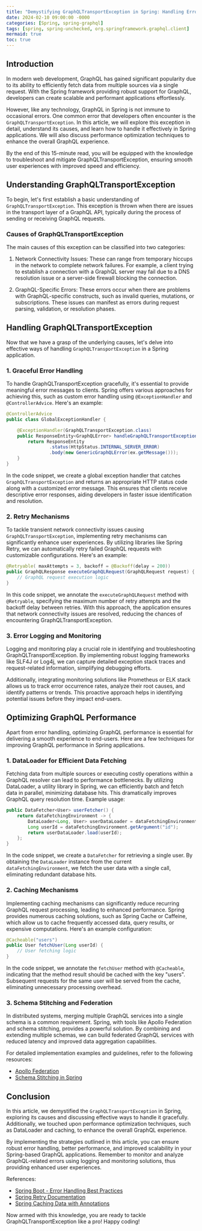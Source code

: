 ```yaml
---
title: "Demystifying GraphQLTransportException in Spring: Handling Errors and Enhancing Performance"
date: 2024-02-10 09:00:00 -0000
categories: [Spring, spring-graphql]
tags: [spring, spring-unchecked, org.springframework.graphql.client]
mermaid: true
toc: true
---
```



## Introduction

In modern web development, GraphQL has gained significant popularity due to its ability to efficiently fetch data from multiple sources via a single request. With the Spring framework providing robust support for GraphQL, developers can create scalable and performant applications effortlessly.

However, like any technology, GraphQL in Spring is not immune to occasional errors. One common error that developers often encounter is the `GraphQLTransportException`. In this article, we will explore this exception in detail, understand its causes, and learn how to handle it effectively in Spring applications. We will also discuss performance optimization techniques to enhance the overall GraphQL experience.

By the end of this 15-minute read, you will be equipped with the knowledge to troubleshoot and mitigate GraphQLTransportException, ensuring smooth user experiences with improved speed and efficiency.

## Understanding GraphQLTransportException

To begin, let's first establish a basic understanding of `GraphQLTransportException`. This exception is thrown when there are issues in the transport layer of a GraphQL API, typically during the process of sending or receiving GraphQL requests.

### Causes of GraphQLTransportException

The main causes of this exception can be classified into two categories:

1. Network Connectivity Issues: These can range from temporary hiccups in the network to complete network failures. For example, a client trying to establish a connection with a GraphQL server may fail due to a DNS resolution issue or a server-side firewall blocking the connection.

2. GraphQL-Specific Errors: These errors occur when there are problems with GraphQL-specific constructs, such as invalid queries, mutations, or subscriptions. These issues can manifest as errors during request parsing, validation, or resolution phases.

## Handling GraphQLTransportException

Now that we have a grasp of the underlying causes, let's delve into effective ways of handling `GraphQLTransportException` in a Spring application.

### 1. Graceful Error Handling

To handle GraphQLTransportException gracefully, it's essential to provide meaningful error messages to clients. Spring offers various approaches for achieving this, such as custom error handling using `@ExceptionHandler` and `@ControllerAdvice`. Here's an example:

```java
@ControllerAdvice
public class GlobalExceptionHandler {

    @ExceptionHandler(GraphQLTransportException.class)
    public ResponseEntity<GraphQLError> handleGraphQLTransportException(GraphQLTransportException ex) {
        return ResponseEntity
                .status(HttpStatus.INTERNAL_SERVER_ERROR)
                .body(new GenericGraphQLError(ex.getMessage()));
    }
}
```

In the code snippet, we create a global exception handler that catches `GraphQLTransportException` and returns an appropriate HTTP status code along with a customized error message. This ensures that clients receive descriptive error responses, aiding developers in faster issue identification and resolution.

### 2. Retry Mechanisms

To tackle transient network connectivity issues causing `GraphQLTransportException`, implementing retry mechanisms can significantly enhance user experiences. By utilizing libraries like Spring Retry, we can automatically retry failed GraphQL requests with customizable configurations. Here's an example:

```java
@Retryable( maxAttempts = 3, backoff = @Backoff(delay = 200))
public GraphQLResponse executeGraphQLRequest(GraphQLRequest request) {
    // GraphQL request execution logic
}
```

In this code snippet, we annotate the `executeGraphQLRequest` method with `@Retryable`, specifying the maximum number of retry attempts and the backoff delay between retries. With this approach, the application ensures that network connectivity issues are resolved, reducing the chances of encountering GraphQLTransportException.

### 3. Error Logging and Monitoring

Logging and monitoring play a crucial role in identifying and troubleshooting GraphQLTransportException. By implementing robust logging frameworks like SLF4J or Log4j, we can capture detailed exception stack traces and request-related information, simplifying debugging efforts.

Additionally, integrating monitoring solutions like Prometheus or ELK stack allows us to track error occurrence rates, analyze their root causes, and identify patterns or trends. This proactive approach helps in identifying potential issues before they impact end-users.

## Optimizing GraphQL Performance

Apart from error handling, optimizing GraphQL performance is essential for delivering a smooth experience to end-users. Here are a few techniques for improving GraphQL performance in Spring applications.

### 1. DataLoader for Efficient Data Fetching

Fetching data from multiple sources or executing costly operations within a GraphQL resolver can lead to performance bottlenecks. By utilizing DataLoader, a utility library in Spring, we can efficiently batch and fetch data in parallel, minimizing database hits. This dramatically improves GraphQL query resolution time. Example usage:

```java
public DataFetcher<User> userFetcher() {
    return dataFetchingEnvironment -> {
        DataLoader<Long, User> userDataLoader = dataFetchingEnvironment.getDataLoader("users");
        Long userId = dataFetchingEnvironment.getArgument("id");
        return userDataLoader.load(userId);
    };
}
```

In the code snippet, we create a `DataFetcher` for retrieving a single user. By obtaining the `DataLoader` instance from the current `dataFetchingEnvironment`, we fetch the user data with a single call, eliminating redundant database hits.

### 2. Caching Mechanisms

Implementing caching mechanisms can significantly reduce recurring GraphQL request processing, leading to enhanced performance. Spring provides numerous caching solutions, such as Spring Cache or Caffeine, which allow us to cache frequently accessed data, query results, or expensive computations. Here's an example configuration:

```java
@Cacheable("users")
public User fetchUser(Long userId) {
    // User fetching logic
}
```

In the code snippet, we annotate the `fetchUser` method with `@Cacheable`, indicating that the method result should be cached with the key "users". Subsequent requests for the same user will be served from the cache, eliminating unnecessary processing overhead.

### 3. Schema Stitching and Federation

In distributed systems, merging multiple GraphQL services into a single schema is a common requirement. Spring, with tools like Apollo Federation and schema stitching, provides a powerful solution. By combining and extending multiple schemas, we can build federated GraphQL services with reduced latency and improved data aggregation capabilities.

For detailed implementation examples and guidelines, refer to the following resources:

- [Apollo Federation](https://www.apollographql.com/docs/federation/)
- [Schema Stitching in Spring](https://www.graphql-java-kickstart.com/tools/schema-stitching/)

## Conclusion

In this article, we demystified the `GraphQLTransportException` in Spring, exploring its causes and discussing effective ways to handle it gracefully. Additionally, we touched upon performance optimization techniques, such as DataLoader and caching, to enhance the overall GraphQL experience.

By implementing the strategies outlined in this article, you can ensure robust error handling, better performance, and improved scalability in your Spring-based GraphQL applications. Remember to monitor and analyze GraphQL-related errors using logging and monitoring solutions, thus providing enhanced user experiences.

References:
- [Spring Boot - Error Handling Best Practices](https://spring.io/blog/2013/11/01/exception-handling-in-spring-mvc)
- [Spring Retry Documentation](https://docs.spring.io/spring-batch/docs/current/reference/html/retry.html)
- [Spring Caching Data with Annotations](https://spring.io/guides/gs/caching/)

Now armed with this knowledge, you are ready to tackle GraphQLTransportException like a pro! Happy coding!
